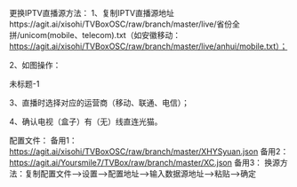 更换IPTV直播源方法：
1、复制IPTV直播源地址https://agit.ai/xisohi/TVBoxOSC/raw/branch/master/live/省份全拼/unicom(mobile、telecom).txt（如安徽移动：https://agit.ai/xisohi/TVBoxOSC/raw/branch/master/live/anhui/mobile.txt）；

2、如图操作：

未标题-1

3、直播时选择对应的运营商（移动、联通、电信）；

4、确认电视（盒子）有（无）线直连光猫。

配置文件：
备用1： https://agit.ai/xisohi/TVBoxOSC/raw/branch/master/XHYSyuan.json
备用2： https://agit.ai/Yoursmile7/TVBox/raw/branch/master/XC.json
备用3：
换源方法：复制配置文件——>设置——>配置地址——>输入数据源地址——>粘贴——>确定